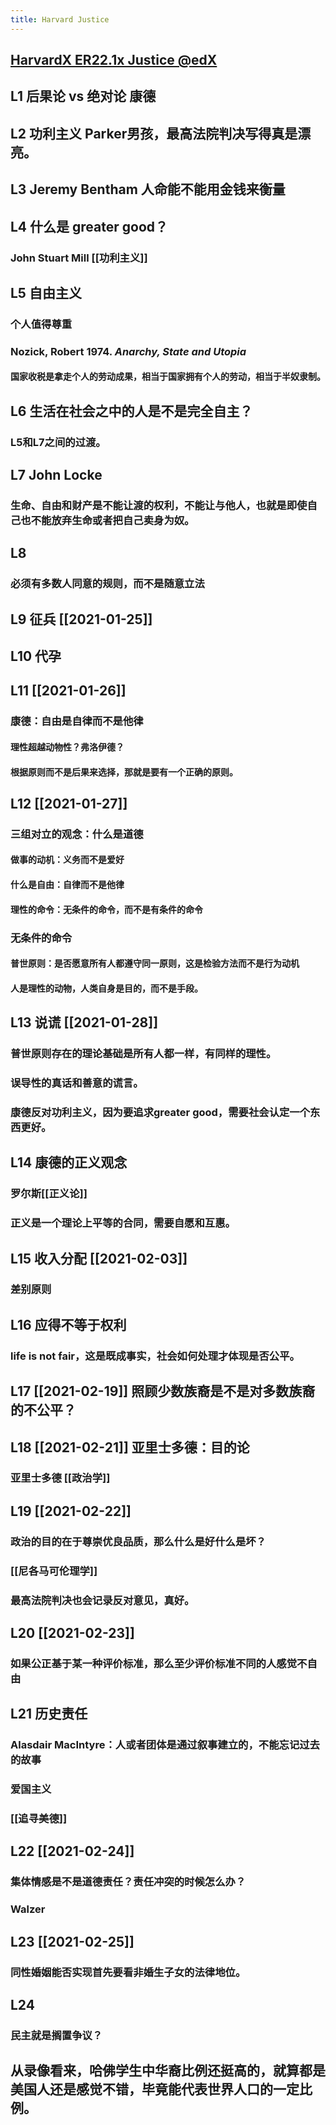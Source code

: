 ```yaml
---
title: Harvard Justice
---
```


## [HarvardX ER22.1x Justice @edX](https://courses.edx.org/courses/course-v1:HarvardX+ER22.1x+3T2020/course/)
## L1 后果论 vs 绝对论 康德
## L2 功利主义 Parker男孩，最高法院判决写得真是漂亮。
## L3 Jeremy Bentham 人命能不能用金钱来衡量
## L4 什么是 greater good？
### John Stuart Mill [[功利主义]]
## L5 自由主义
### 个人值得尊重
### Nozick, Robert 1974. _Anarchy, State and Utopia_
#### 国家收税是拿走个人的劳动成果，相当于国家拥有个人的劳动，相当于半奴隶制。
## L6 生活在社会之中的人是不是完全自主？
### L5和L7之间的过渡。
## L7 John Locke
### 生命、自由和财产是不能让渡的权利，不能让与他人，也就是即使自己也不能放弃生命或者把自己卖身为奴。
## L8
### 必须有多数人同意的规则，而不是随意立法
## L9 征兵 [[2021-01-25]]
## L10 代孕
## L11 [[2021-01-26]]
### 康德：自由是自律而不是他律
#### 理性超越动物性？弗洛伊德？
#### 根据原则而不是后果来选择，那就是要有一个正确的原则。
## L12 [[2021-01-27]]
### 三组对立的观念：什么是道德
#### 做事的动机：义务而不是爱好
#### 什么是自由：自律而不是他律
#### 理性的命令：无条件的命令，而不是有条件的命令
### 无条件的命令
#### 普世原则：是否愿意所有人都遵守同一原则，这是检验方法而不是行为动机
#### 人是理性的动物，人类自身是目的，而不是手段。
## L13 说谎 [[2021-01-28]]
### 普世原则存在的理论基础是所有人都一样，有同样的理性。
### 误导性的真话和善意的谎言。
### 康德反对功利主义，因为要追求greater good，需要社会认定一个东西更好。
## L14 康德的正义观念
### 罗尔斯[[正义论]]
### 正义是一个理论上平等的合同，需要自愿和互惠。
## L15 收入分配 [[2021-02-03]]
### 差别原则
## L16 应得不等于权利
### life is not fair，这是既成事实，社会如何处理才体现是否公平。
## L17 [[2021-02-19]] 照顾少数族裔是不是对多数族裔的不公平？
## L18 [[2021-02-21]] 亚里士多德：目的论
### 亚里士多德 [[政治学]]
## L19 [[2021-02-22]]
### 政治的目的在于尊崇优良品质，那么什么是好什么是坏？
### [[尼各马可伦理学]]
### 最高法院判决也会记录反对意见，真好。
## L20 [[2021-02-23]]
### 如果公正基于某一种评价标准，那么至少评价标准不同的人感觉不自由
## L21 历史责任
### Alasdair MacIntyre：人或者团体是通过叙事建立的，不能忘记过去的故事
### 爱国主义
### [[追寻美德]]
## L22 [[2021-02-24]]
### 集体情感是不是道德责任？责任冲突的时候怎么办？
### Walzer
## L23 [[2021-02-25]]
### 同性婚姻能否实现首先要看非婚生子女的法律地位。
## L24
### 民主就是搁置争议？
## 从录像看来，哈佛学生中华裔比例还挺高的，就算都是美国人还是感觉不错，毕竟能代表世界人口的一定比例。
